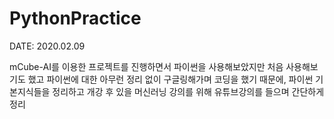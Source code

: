 # PythonPractice

DATE: 2020.02.09

mCube-AI를 이용한 프로젝트를 진행하면서 파이썬을 사용해보았지만 처음 사용해보기도 했고 파이썬에 대한 아무런 정리 없이 구글링해가며 코딩을 했기
때문에, 파이썬 기본지식들을 정리하고 개강 후 있을 머신러닝 강의를 위해 유튜브강의를 들으며 간단하게 정리
